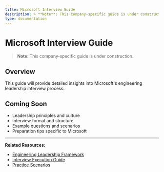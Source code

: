 ```yaml
---
title: Microsoft Interview Guide
description: > **Note**: This company-specific guide is under construction.
type: documentation
---
```


# Microsoft Interview Guide

> **Note**: This company-specific guide is under construction.

## Overview

This guide will provide detailed insights into Microsoft's engineering leadership interview process.

## Coming Soon

- Leadership principles and culture
- Interview format and structure
- Example questions and scenarios
- Preparation tips specific to Microsoft

---

**Related Resources:**
- [Engineering Leadership Framework](../interview-prep/engineering-leadership/)
- [Interview Execution Guide](../interview-prep/engineering-leadership/level-4-interview-execution/)
- [Practice Scenarios](../interview-prep/engineering-leadership/practice-scenarios/)

